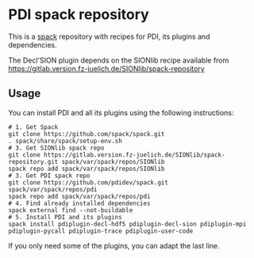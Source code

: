# PDI spack repository

This is a [spack](https://spack.io/) repository with recipes for PDI, its plugins and dependencies.

The Decl'SION plugin depends on the SIONlib recipe available from https://gitlab.version.fz-juelich.de/SIONlib/spack-repository

## Usage

You can install PDI and all its plugins using the following instructions:

```
# 1. Get Spack
git clone https://github.com/spack/spack.git
. spack/share/spack/setup-env.sh
# 3. Get SIONlib spack repo
git clone https://gitlab.version.fz-juelich.de/SIONlib/spack-repository.git spack/var/spack/repos/SIONlib
spack repo add spack/var/spack/repos/SIONlib
# 3. Get PDI spack repo
git clone https://github.com/pdidev/spack.git spack/var/spack/repos/pdi
spack repo add spack/var/spack/repos/pdi
# 4. Find already installed dependencies
spack external find --not-buildable
# 5. Install PDI and its plugins
spack install pdiplugin-decl-hdf5 pdiplugin-decl-sion pdiplugin-mpi pdiplugin-pycall pdiplugin-trace pdiplugin-user-code
```

If you only need some of the plugins, you can adapt the last line.
